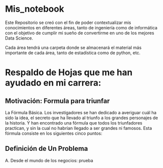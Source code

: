 # Mis_notebook
Este Repositorio se creó con el fin de poder contextualizar mis conocimientos en
diferentes áreas, tanto de ingeniería como de informática con el objetivo de
cumplir mi sueño de convertirme en uno de los mejores Data Science.

Cada área tendrá una carpeta donde se almacenará el material más importante
de cada área, tanto de estadística como de python, etc.

# Respaldo de Hojas que me han ayudado en mi carrera:

## Motivación: Formula para triunfar

La Fórmula Básica. Los investigadores se han dedicado a averiguar cuál ha sido la idea,
el secreto que ha llevado al triunfo a los grandes personajes de la historia.
Y han encontrado una fórmula que todos los triunfadores practican, y sin la cual
no habrían llegado a ser grandes ni famosos. Esta fórmula consiste en los siguientes
cinco puntos:

## Definición de Un Problema

A. Desde el mundo de los negocios:
prueba
